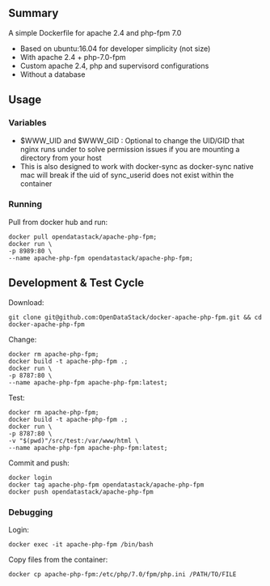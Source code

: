 ## Summary

A simple Dockerfile for apache 2.4 and php-fpm 7.0

- Based on ubuntu:16.04 for developer simplicity (not size)
- With apache 2.4 + php-7.0-fpm
- Custom apache 2.4, php and supervisord configurations
- Without a database

## Usage

### Variables

- $WWW_UID and $WWW_GID : Optional to change the UID/GID that nginx runs under to solve permission issues if you are mounting a directory from your host
- This is also designed to work with docker-sync as docker-sync native mac will break if the uid of sync_userid does not exist within the container

### Running

Pull from docker hub and run:

```
docker pull opendatastack/apache-php-fpm;
docker run \
-p 8989:80 \
--name apache-php-fpm opendatastack/apache-php-fpm;
```

## Development & Test Cycle

Download: 

```
git clone git@github.com:OpenDataStack/docker-apache-php-fpm.git && cd docker-apache-php-fpm
```

Change:

```
docker rm apache-php-fpm;
docker build -t apache-php-fpm .;
docker run \
-p 8787:80 \
--name apache-php-fpm apache-php-fpm:latest;
```

Test:

```
docker rm apache-php-fpm;
docker build -t apache-php-fpm .;
docker run \
-p 8787:80 \
-v "$(pwd)"/src/test:/var/www/html \
--name apache-php-fpm apache-php-fpm:latest;
```

Commit and push:

```
docker login
docker tag apache-php-fpm opendatastack/apache-php-fpm
docker push opendatastack/apache-php-fpm
```

### Debugging

Login:

```
docker exec -it apache-php-fpm /bin/bash
```

Copy files from the container:

```
docker cp apache-php-fpm:/etc/php/7.0/fpm/php.ini /PATH/TO/FILE
```
